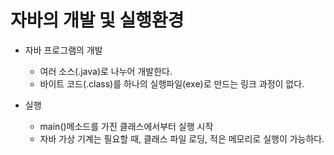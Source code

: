 # 자바의 개발 및 실행환경

- 자바 프로그램의 개발
    - 여러 소스(.java)로 나누어 개발한다.
    - 바이트 코드(.class)를 하나의 실행파일(exe)로 만드는 링크 과정이 없다.

- 실행
    - main()메소드를 가진 클래스에서부터 실행 시작
    - 자바 가상 기계는 필요할 때, 클래스 파일 로딩, 적은 메모리로 실행이 가능하다.